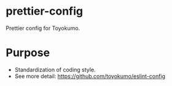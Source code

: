 # prettier-config

Prettier config for Toyokumo.

# Purpose

- Standardization of coding style.
- See more detail: https://github.com/toyokumo/eslint-config